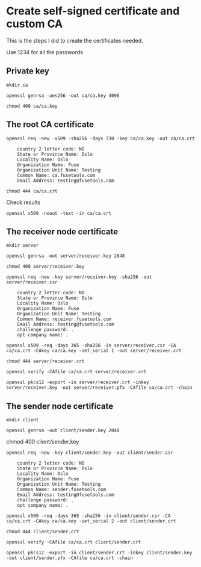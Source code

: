 # Create self-signed certificate and custom CA

This is the steps I did to create the certificates needed.

Use 1234 for all the passwords

## Private key

    mkdir ca

    openssl genrsa -aes256 -out ca/ca.key 4096

    chmod 400 ca/ca.key

## The root CA certificate

    openssl req -new -x509 -sha256 -days 730 -key ca/ca.key -out ca/ca.crt

        country 2 letter code: NO
        State or Province Name: Oslo
        Locality Name: Oslo
        Organization Name: Fuse
        Organization Unit Name: Testing
        Common Name: ca.fusetools.com
        Email Address: testing@fusetools.com

    chmod 444 ca/ca.crt

Check results

    openssl x509 -noout -text -in ca/ca.crt


## The receiver node certificate

    mkdir server

    openssl genrsa -out server/receiver.key 2048

    chmod 400 server/receiver.key

    openssl req -new -key server/receiver.key -sha256 -out server/receiver.csr

        country 2 letter code: NO
        State or Province Name: Oslo
        Locality Name: Oslo
        Organization Name: Fuse
        Organization Unit Name: Testing
        Common Name: receiver.fusetools.com
        Email Address: testing@fusetools.com
        challenge password: .
        opt company name: .

    openssl x509 -req -days 365 -sha256 -in server/receiver.csr -CA ca/ca.crt -CAkey ca/ca.key -set_serial 1 -out server/receiver.crt

    chmod 444 server/receiver.crt

    openssl verify -CAfile ca/ca.crt server/receiver.crt

    openssl pkcs12 -export -in server/receiver.crt -inkey server/receiver.key -out server/receiver.pfx -CAfile ca/ca.crt -chain


## The sender node certificate

    mkdir client

    openssl genrsa -out client/sender.key 2048

chmod 400 client/sender.key

    openssl req -new -key client/sender.key -out client/sender.csr

        country 2 letter code: NO
        State or Province Name: Oslo
        Locality Name: Oslo
        Organization Name: Fuse
        Organization Unit Name: Testing
        Common Name: sender.fusetools.com
        Email Address: testing@fusetools.com
        challenge password: .
        opt company name: .

    openssl x509 -req -days 365 -sha256 -in client/sender.csr -CA ca/ca.crt -CAkey ca/ca.key -set_serial 2 -out client/sender.crt

    chmod 444 client/sender.crt

    openssl verify -CAfile ca/ca.crt client/sender.crt

    openssl pkcs12 -export -in client/sender.crt -inkey client/sender.key -out client/sender.pfx -CAfile ca/ca.crt -chain
